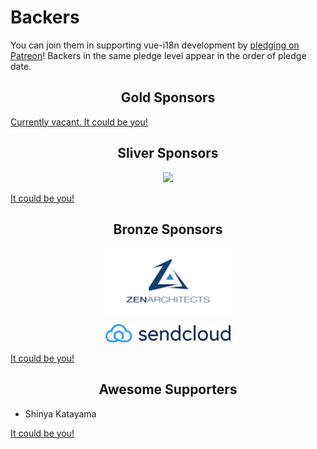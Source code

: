 # Backers

You can join them in supporting vue-i18n development by [pledging on Patreon](https://www.patreon.com/kazupon)! Backers in the same pledge level appear in the order of pledge date.

<h2 align="center">Gold Sponsors</h2>

[Currently vacant. It could be you!](https://www.patreon.com/bePatron?c=1597144&patAmt=500.0)

<h2 align="center">Sliver Sponsors</h2>

<p align="center">
  <a href="https://www.codeandweb.com/babeledit?utm_campaign=vue-i18n-2019-01" target="_blank">
    <img
      src="https://raw.githubusercontent.com/kazupon/vue-i18n/dev/vuepress/.vuepress/public/patrons/babeledit.png"
      width="320px"
    />
  </a>
</p>

[It could be you!](https://www.patreon.com/bePatron?c=1597144&patAmt=250.0)

<h2 align="center">Bronze Sponsors</h2>

<p align="center">
  <a href="https://zenarchitects.co.jp/" target="_blank">
    <img
      src="https://raw.githubusercontent.com/kazupon/vue-i18n/v8.x/vuepress/.vuepress/public/patrons/zenarchitects.png"
      width="200px"
    />
  </a>
</p>
<p align="center">
  <a href="https://www.sendcloud.com/" target="_blank">
    <img
      src="https://raw.githubusercontent.com/kazupon/vue-i18n/v8.x/vuepress/.vuepress/public/patrons/sendcloud.png"
      width="200px"
    />
  </a>
</p>

[It could be you!](https://www.patreon.com/bePatron?c=1597144&patAmt=100.0)

<h2 align="center">Awesome Supporters</h2>

- Shinya Katayama

[It could be you!](https://www.patreon.com/bePatron?c=1597144&patAmt=20.0)
